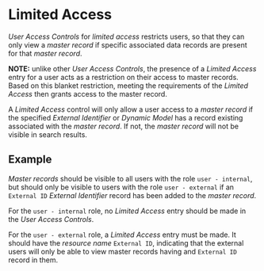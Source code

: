 # Limited Access

*User Access Controls* for *limited access* restricts users, so that they can only view a *master record* if specific associated data records are present for that *master record*.

**NOTE:** unlike other *User Access Controls*, the presence of a *Limited Access* entry for a user acts as a restriction on their access to master records. Based on this blanket restriction, meeting the requirements of the *Limited Access* then grants access to the master record.

A *Limited Access* control will only allow a user access to a *master record* if the specified *External Identifier* or *Dynamic Model* has a record existing associated with the *master record*. If not, the *master record* will not be visible in search results.

## Example

*Master records* should be visible to all users with the role `user - internal`, but should only be visible to users with the role `user - external` if an `External ID` *External Identifier* record has been added to the *master record*.

For the `user - internal` role, no *Limited Access* entry should be made in the *User Access Controls*.

For the `user - external` role, a *Limited Access* entry must be made. It should have the *resource name* `External ID`, indicating that the external users will only be able to view master records having and `External ID` record in them.
